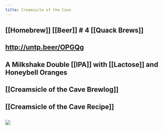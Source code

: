 ```yaml
---
title: Creamsicle of the Cave
---
```


## [[Homebrew]] [[Beer]] # 4 [[Quack Brews]]

## http://untp.beer/OPGQg

## A Milkshake Double [[IPA]] with [[Lactose]] and Honeybell Oranges

## [[Creamsicle of the Cave Brewlog]]

## [[Creamsicle of the Cave Recipe]]

## ![](https://nonsense.tiv.today/posts/2020/03/20200313-0959.png)

## 
